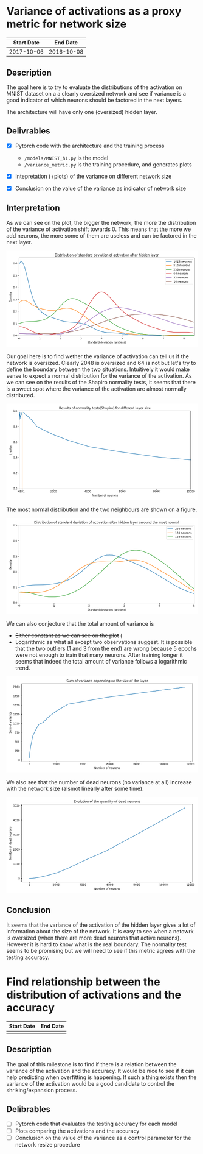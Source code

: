 # Variance of activations as a proxy metric for network size

|Start Date|End Date  |
|----------|----------|
|2017-10-06|2016-10-08|

## Description

The goal here is to try to evaluate the distributions of the activation on MNIST dataset on a a clearly oversized network and see if variance is a good indicator of which neurons should be factored in the next layers.

The architecture will have only one (oversized) hidden layer.

## Delivrables

- [x] Pytorch code with the architecture and the training process
  - `/models/MNIST_h1.py` is the model
  - `/variance_metric.py` is the training procedure, and generates plots
- [x] Intepretation (+plots) of the variance on different network size
- [x] Conclusion on the value of the variance as indicator of network size


## Interpretation

As we can see on the plot, the bigger the network, the more the distribution of the variance of activation shift towards 0. This means that the more we add neurons, the more some of them are useless and can be factored in the next layer.

![Distribution of Activations](/plots/MNIST_1h_dist_activations.png?raw=true "Distribution of Activations")

Our goal here is to find wether the variance of activation can tell us if the network is oversized. Clearly 2048 is oversized and 64 is not but let's try to define the boundary between the two situations. Intuitively it would make sense to expect a normal distribution for the variance of the activation. As we can see on the results of the Shapiro normality tests, it seems that there is a sweet spot where the variance of the activation are almost normally distributed.

![Results of normality test](/plots/MNIST_1h_normality_test.png?raw=true "Results of normality tests")

The most normal distribution and the two neighbours are shown on a figure.

![Distribution of variance for the most normal network and the two neighbours](/plots/MNIST_1h_dist_activations_arround_sweet.png?raw=true "Distribution of variance for the most normal network and the two neighbours")

We can also conjecture that the total amount of variance is
- ~~Either constant as we can see on the plot~~ (
- Logarithmic as what all except two observations suggest. It is possible that the two outliers (1 and 3 from the end) are wrong because 5 epochs were not enough to train that many neurons. After training longer it seems that indeed the total amount of variance follows a logarithmic trend.

![Total amount of variance](/plots/MNIST_1h_sum_variance.png?raw=true "Total amount of variance")

We also see that the number of dead neurons (no variance at all) increase with the network size (alsmot linearly after some time).

![Number of dead neurons](/plots/MNIST_1h_dead_neurons.png?raw=true "Number of dead neurons")

## Conclusion

It seems that the variance of the activation of the hidden layer gives a lot of information about the size of the network. It is easy to see when a netowrk is oversized (when there are more dead neurons that active neurons). However it is hard to know what is the real boundary. The normality test seems to be promising but we will need to see if this metric agrees with the testing accuracy.


# Find relationship between the distribution of activations and the accuracy

|Start Date|End Date  |
|----------|----------|
|          |          |

## Description

The goal of this milestone is to find if there is a relation between the variance of the activation and the accuracy. It would be nice to see if it can help predicting when overfitting is happening. If such a thing exists then the variance of the activation would be a good candidate to control the shriking/expansion process.

## Delibrables

- [ ] Pytorch code that evaluates the testing accuracy for each model
- [ ] Plots comparing the activations and the accuracy
- [ ] Conclusion on the value of the variance as a control parameter for the network resize procedure

